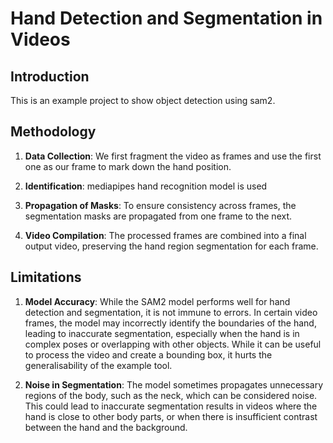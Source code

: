 # Hand Detection and Segmentation in Videos

## Introduction

This is an example project to show object detection using sam2.

## Methodology

1. **Data Collection**: We first fragment the video as frames and use the first one as our frame to mark down the hand position.

2. **Identification**: mediapipes hand recognition model is used 

3. **Propagation of Masks**: To ensure consistency across frames, the segmentation masks are propagated from one frame to the next.

4. **Video Compilation**: The processed frames are combined into a final output video, preserving the hand region segmentation for each frame.

## Limitations

1. **Model Accuracy**: While the SAM2 model performs well for hand detection and segmentation, it is not immune to errors. In certain video frames, the model may incorrectly identify the boundaries of the hand, leading to inaccurate segmentation, especially when the hand is in complex poses or overlapping with other objects. While it can be useful to process the video and create a bounding box, it hurts the generalisability of the example tool.

2. **Noise in Segmentation**: The model sometimes propagates unnecessary regions of the body, such as the neck, which can be considered noise. This could lead to inaccurate segmentation results in videos where the hand is close to other body parts, or when there is insufficient contrast between the hand and the background.
